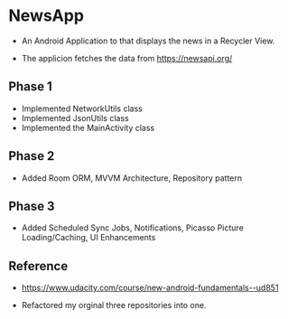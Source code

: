 # NewsApp

* An Android Application to that displays the news in a Recycler View.

* The applicion fetches the data from https://newsapi.org/

## Phase 1

* Implemented NetworkUtils class
* Implemented JsonUtils class
* Implemented the MainActivity class

## Phase 2

* Added Room ORM, MVVM Architecture, Repository pattern

## Phase 3

* Added Scheduled Sync Jobs, Notifications, Picasso Picture Loading/Caching, UI Enhancements

## Reference

* https://www.udacity.com/course/new-android-fundamentals--ud851

* Refactored my orginal three repositories into one.

